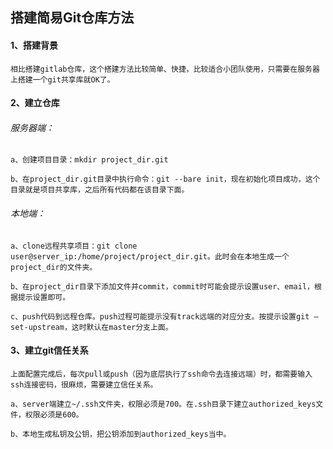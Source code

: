 ## 搭建简易Git仓库方法

#### 1、搭建背景

	相比搭建gitlab仓库，这个搭建方法比较简单、快捷，比较适合小团队使用，只需要在服务器上搭建一个git共享库就OK了。

#### 2、建立仓库

###### 服务器端：

	a、创建项目目录：mkdir project_dir.git

	b、在project_dir.git目录中执行命令：git --bare init，现在初始化项目成功，这个目录就是项目共享库，之后所有代码都在该目录下面。

###### 本地端：

	a、clone远程共享项目：git clone user@server_ip:/home/project/project_dir.git。此时会在本地生成一个project_dir的文件夹。

	b、在project_dir目录下添加文件并commit，commit时可能会提示设置user、email，根据提示设置即可。

	c、push代码到远程仓库。push过程可能提示没有track远端的对应分支。按提示设置git —set-upstream，这时默认在master分支上面。

#### 3、建立git信任关系

	上面配置完成后，每次pull或push（因为底层执行了ssh命令去连接远端）时，都需要输入ssh连接密码，很麻烦，需要建立信任关系。

	a、server端建立~/.ssh文件夹，权限必须是700。在.ssh目录下建立authorized_keys文件，权限必须是600。

	b、本地生成私钥及公钥，把公钥添加到authorized_keys当中。

